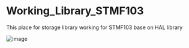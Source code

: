 # Working_Library_STMF103
This place for storage library working for STMF103 base on HAL library

![image](https://user-images.githubusercontent.com/23720583/47962093-acbb7180-e049-11e8-972c-ece09088bb08.png)
